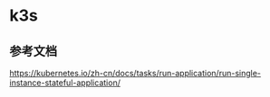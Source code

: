 # k3s

## 参考文档
https://kubernetes.io/zh-cn/docs/tasks/run-application/run-single-instance-stateful-application/